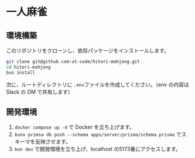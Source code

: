 # 一人麻雀

## 環境構築

このリポジトリをクローンし、依存パッケージをインストールします。

```sh
git clone git@github.com:ut-code/hitori-mahjong.git
cd hitori-mahjong
bun install
```

次に、ルートディレクトリに `.env`ファイルを作成してください。（env の内容は Slack の DM で共有します）

## 開発環境
1. `docker compose up -d` で Docker を立ち上げます。
2. `bunx primsa db push --schema apps/server/prisma/schema.prisma` でスキーマを反映させます。
3. `bun dev` で開発環境を立ち上げ、localhost の5173番にアクセスします。
